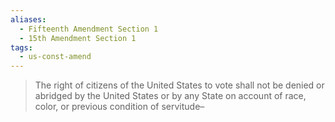 ```yaml
---
aliases:
  - Fifteenth Amendment Section 1
  - 15th Amendment Section 1
tags:
  - us-const-amend
---
```

> The right of citizens of the United States to vote shall not be denied or abridged by the United States or by any State on account of race, color, or previous condition of servitude–

